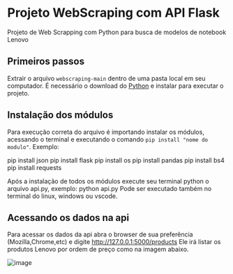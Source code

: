 # Projeto WebScraping com API Flask

Projeto de Web Scrapping com Python para busca de modelos de notebook Lenovo

## Primeiros passos

Extrair o arquivo ```webscraping-main``` dentro de uma pasta local em seu computador. É necessário o download do [Python](https://www.python.org/) e instalar para executar o projeto.

## Instalação dos módulos

Para execução correta do arquivo é importando instalar os módulos, acessando o terminal e executando o comando ```pip install "nome do modulo"```.
Exemplo:

pip install json
pip install flask
pip install os
pip install pandas
pip install bs4
pip install requests

Após a instalação de todos os módulos execute seu terminal python o arquivo api.py, exemplo: python api.py
Pode ser executado também no terminal do linux, windows ou vscode.

## Acessando os dados na api

Para acessar os dados da api abra o browser de sua preferência (Mozilla,Chrome,etc) e digite http://127.0.0.1:5000/products
Ele irá listar os produtos Lenovo por ordem de preço como na imagem abaixo.

![image](https://user-images.githubusercontent.com/79488507/139363245-81de49ff-c7c5-412e-98b2-9fd824ecf4e0.png)
